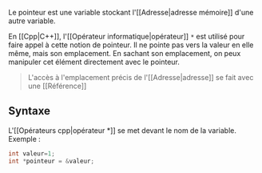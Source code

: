 Le pointeur est une variable stockant l'[[Adresse|adresse mémoire]] d'une autre variable.

En [[Cpp|C++]], l'[[Opérateur informatique|opérateur]] `*` est utilisé pour faire appel à cette notion de pointeur. Il ne pointe pas vers la valeur en elle même, mais son emplacement.
En sachant son emplacement, on peux manipuler cet élément directement avec le pointeur.
>L'accès à l'emplacement précis de l'[[Adresse|adresse]] se fait avec une [[Référence]]
## Syntaxe
L'[[Opérateurs cpp|opérateur *]] se met devant le nom de la variable. Exemple :
```cpp
int valeur=1;
int *pointeur = &valeur;
```
